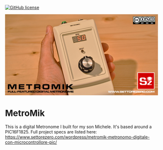 [![GitHub license](https://img.shields.io/badge/License-CC%20BY--SA--NC%204.0-blue)](LICENSE)  

![MetroMik](images/MetroMik.jpg)

# MetroMik

This is a digital Metronome I built for my son Michele. It's based around a PIC16F1825. Full project specs are listed here:
https://www.settorezero.com/wordpress/metromik-metronomo-digitale-con-microcontrollore-pic/
